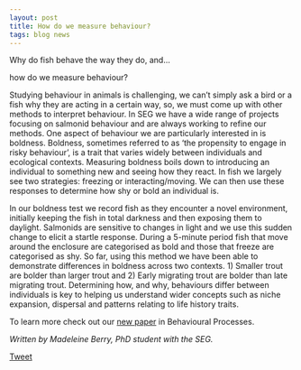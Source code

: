 ```yaml
---
layout: post
title: How do we measure behaviour?
tags: blog news
---
```


Why do fish behave the way they do, and...
<!--more-->
how do we measure behaviour?

Studying behaviour in animals is challenging, we can’t simply ask a bird or a fish why they are acting in a certain way, so, we must come up with other methods to interpret behaviour. In SEG we have a wide range of projects focusing on salmonid behaviour and are always working to refine our methods. One aspect of behaviour we are particularly interested in is boldness. Boldness, sometimes referred to as ‘the propensity to engage in risky behaviour’, is a trait that varies widely between individuals and ecological contexts. Measuring boldness boils down to introducing an individual to something new and seeing how they react. In fish we largely see two strategies: freezing or interacting/moving. We can then use these responses to determine how shy or bold an individual is.

In our boldness test we record fish as they encounter a novel environment, initially keeping the fish in total darkness and then exposing them to daylight. Salmonids are sensitive to changes in light and we use this sudden change to elicit a startle response. During a 5-minute period fish that move around the enclosure are categorised as bold and those that freeze are categorised as shy. So far, using this method we have been able to demonstrate differences in boldness across two contexts. 1) Smaller trout are bolder than larger trout and 2) Early migrating trout are bolder than late migrating trout. Determining how, and why, behaviours differ between individuals is key to helping us understand wider concepts such as niche expansion, dispersal and patterns relating to life history traits. 

To learn more check out our [new paper](https://www.sciencedirect.com/science/article/pii/S0376635725000245?via%3Dihub) in Behavioural Processes.

*Written by Madeleine Berry, PhD student with the SEG.*

<a href="https://twitter.com/share?ref_src=twsrc%5Etfw" class="twitter-share-button" data-show-count="false">Tweet</a><script async src="https://platform.twitter.com/widgets.js" charset="utf-8"></script>


